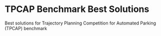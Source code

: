 # TPCAP Benchmark Best Solutions
Best solutions for Trajectory Planning Competition for Automated Parking (TPCAP) benchmark
